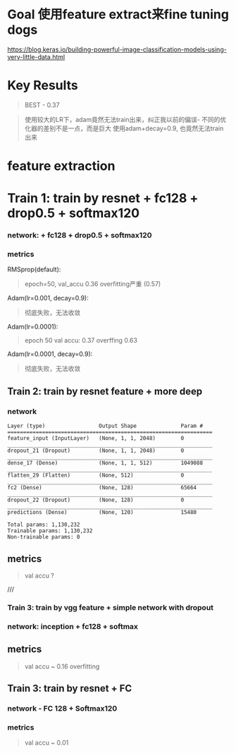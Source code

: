 # Goal 使用feature extract来fine tuning dogs
https://blog.keras.io/building-powerful-image-classification-models-using-very-little-data.html

# Key Results
> BEST - 0.37

> 使用较大的LR下，adam竟然无法train出来，纠正我以前的偏误- 不同的优化器的差别不是一点，而是巨大
> 使用adam+decay=0.9, 也竟然无法train出来

# feature extraction

# Train 1: train by resnet + fc128 + drop0.5 + softmax120
### network:  + fc128 + drop0.5 + softmax120

### metrics
RMSprop(default):  
> epoch=50, val_accu 0.36
> overfitting严重 (0.57)

Adam(lr=0.001, decay=0.9):  
> 彻底失败，无法收敛

Adam(lr=0.0001):  
> epoch 50 val accu: 0.37
> overffing 0.63

Adam(lr=0.0001, decay=0.9):  
> 彻底失败，无法收敛

## Train 2: train by resnet feature + more deep

### network

```
Layer (type)                 Output Shape              Param #   
=================================================================
feature_input (InputLayer)   (None, 1, 1, 2048)        0         
_________________________________________________________________
dropout_21 (Dropout)         (None, 1, 1, 2048)        0         
_________________________________________________________________
dense_17 (Dense)             (None, 1, 1, 512)         1049088   
_________________________________________________________________
flatten_29 (Flatten)         (None, 512)               0         
_________________________________________________________________
fc2 (Dense)                  (None, 128)               65664     
_________________________________________________________________
dropout_22 (Dropout)         (None, 128)               0         
_________________________________________________________________
predictions (Dense)          (None, 120)               15480    

Total params: 1,130,232
Trainable params: 1,130,232
Non-trainable params: 0
```

## metrics

> val accu ?

///
### Train 3: train by vgg feature + simple network with dropout

### network: inception + fc128 + softmax

## metrics
> val accu ~ 0.16
> overfitting

## Train 3: train by resnet + FC
### network - FC 128 + Softmax120

### metrics
> val accu ~ 0.01


